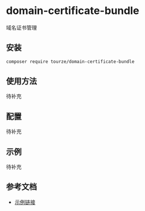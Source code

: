 # domain-certificate-bundle

域名证书管理

## 安装

```bash
composer require tourze/domain-certificate-bundle
```

## 使用方法

待补充

## 配置

待补充

## 示例

待补充

## 参考文档

- [示例链接](https://example.com)
